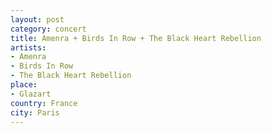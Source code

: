 ```yaml
---
layout: post
category: concert
title: Amenra + Birds In Row + The Black Heart Rebellion
artists: 
- Amenra
- Birds In Row
- The Black Heart Rebellion
place: 
- Glazart
country: France
city: Paris
---
```


